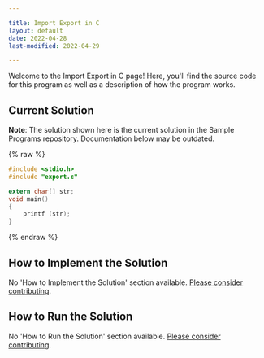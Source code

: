 ```yaml
---

title: Import Export in C
layout: default
date: 2022-04-28
last-modified: 2022-04-29

---
```


Welcome to the Import Export in C page! Here, you'll find the source code for this program as well as a description of how the program works.

## Current Solution

**Note**: The solution shown here is the current solution in the Sample Programs repository. Documentation below may be outdated.

{% raw %}

```C
#include <stdio.h>
#include "export.c"

extern char[] str;
void main()
{
    printf (str);
}
```

{% endraw %}

## How to Implement the Solution

No 'How to Implement the Solution' section available. [Please consider contributing](https://github.com/TheRenegadeCoder/sample-programs-website).

## How to Run the Solution

No 'How to Run the Solution' section available. [Please consider contributing](https://github.com/TheRenegadeCoder/sample-programs-website).